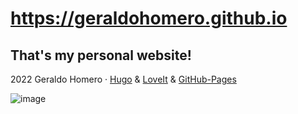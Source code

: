 
# https://geraldohomero.github.io

## That's my personal website!

2022 Geraldo Homero · [Hugo](https://gohugo.io/) & [LoveIt](https://github.com/dillonzq/LoveIt) & [GitHub-Pages](https://pages.github.com/)

![image](https://user-images.githubusercontent.com/70844369/195472650-547f0a5d-df86-4d89-8d5e-2c2dcb25994b.png#vitrinedev)
